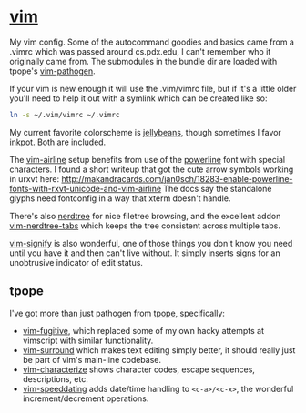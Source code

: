# [vim](http://vim.org)
My vim config. Some of the autocommand goodies and basics came from a .vimrc which was passed around cs.pdx.edu, I
can't remember who it originally came from. The submodules in the bundle dir are loaded with tpope's [vim-pathogen](https://github.com/tpope/vim-pathogen).

If your vim is new enough it will use the .vim/vimrc file, but if it's a little older you'll need to help it out with a symlink which can be created like so:

```bash
ln -s ~/.vim/vimrc ~/.vimrc
```

My current favorite colorscheme is [jellybeans](https://github.com/nanotech/jellybeans.vim), though sometimes I favor [inkpot](https://github.com/ciaranm/inkpot). Both are included.

The [vim-airline](https://github.com/bling/vim-airline) setup benefits from use of the [powerline](https://github.com/Lokaltog/powerline) font with special characters.
I found a short writeup that got the cute arrow symbols working in urxvt here: http://makandracards.com/jan0sch/18283-enable-powerline-fonts-with-rxvt-unicode-and-vim-airline
The docs say the standalone glyphs need fontconfig in a way that xterm doesn't handle.

There's also [nerdtree](https://github.com/scrooloose/nerdtree) for nice filetree browsing, and the excellent addon [vim-nerdtree-tabs](https://github.com/jistr/vim-nerdtree-tabs) which keeps the tree consistent across multiple tabs.

[vim-signify](https://github.com/mhinz/vim-signify) is also wonderful, one of those things you don't know you need until you have it and then can't live without. It simply inserts signs for an unobtrusive indicator of edit status.

## tpope
I've got more than just pathogen from [tpope](https://github.com/tpope), specifically:
* [vim-fugitive](https://github.com/tpope/vim-fugitive), which replaced some of my own hacky attempts at vimscript with similar functionality.
* [vim-surround](https://github.com/tpope/vim-surround) which makes text editing simply better, it should really just be part of vim's main-line codebase.
* [vim-characterize](https://github.com/tpope/vim-characterize) shows character codes, escape sequences, descriptions, etc.
* [vim-speeddating](https://github.com/tpope/vim-speeddating.git) adds date/time handling to `<c-a>/<c-x>`, the wonderful increment/decrement operations.
